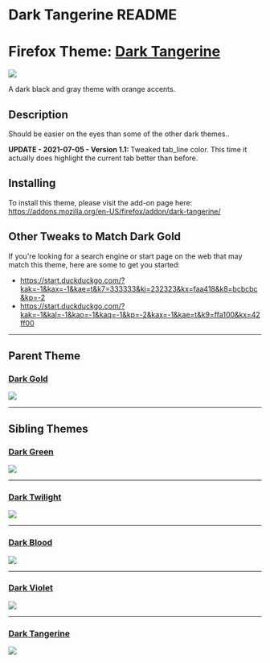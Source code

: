 Dark Tangerine README
=====================




# Firefox Theme: [Dark Tangerine](https://addons.mozilla.org/en-US/firefox/addon/dark-tangerine/)
![](https://addons.cdn.mozilla.net/user-media/version-previews/full/3854/3854882.svg?modified=1625545143)


A dark black and gray theme with orange accents. 

## Description
Should be easier on the eyes than some of the other dark themes..

<b>UPDATE - 2021-07-05 - Version 1.1: </b>Tweaked tab_line color. This time it actually does highlight the current tab better than before.


## Installing

To install this theme, please visit the add-on page here: https://addons.mozilla.org/en-US/firefox/addon/dark-tangerine/


## Other Tweaks to Match Dark Gold

If you're looking for a search engine or start page on the web that may match this theme, here are some to get you started: 
 - https://start.duckduckgo.com/?kak=-1&kax=-1&kae=t&k7=333333&kj=232323&kx=faa418&k8=bcbcbc&kp=-2
 - https://start.duckduckgo.com/?kak=-1&kal=-1&kao=-1&kaq=-1&kp=-2&kax=-1&kae=t&k9=ffa100&kx=42ff00



---


## Parent Theme

### **[Dark Gold](https://addons.mozilla.org/en-US/firefox/addon/dark-gold/)**
![](https://addons.cdn.mozilla.net/user-media/version-previews/full/3854/3854886.svg?modified=1625545191)


---

## Sibling Themes



### [Dark Green](https://addons.mozilla.org/en-US/firefox/addon/zorz-dark-green/)
![](https://addons.cdn.mozilla.net/user-media/version-previews/full/3854/3854890.svg?modified=1625545228)

---
### [Dark Twilight](https://addons.mozilla.org/en-US/firefox/addon/zorz-dark-twilight/)
![](https://addons.cdn.mozilla.net/user-media/version-previews/full/3854/3854888.svg?modified=1625545212)

---
### [Dark Blood](https://addons.mozilla.org/en-US/firefox/addon/zorz-dark-blood/)
![](https://addons.cdn.mozilla.net/user-media/version-previews/full/3854/3854884.svg?modified=1625545167)

---
### [Dark Violet](https://addons.mozilla.org/en-US/firefox/addon/zorz-dark-violet/)
![](https://addons.cdn.mozilla.net/user-media/version-previews/full/3854/3854880.svg?modified=1625544912)

---
### [Dark Tangerine](https://addons.mozilla.org/en-US/firefox/addon/dark-tangerine/)  
![](https://addons.cdn.mozilla.net/user-media/version-previews/full/3854/3854882.svg?modified=1625545143)

